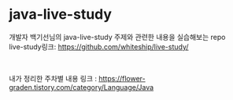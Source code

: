 # java-live-study
개발자 백기선님의 java-live-study 주제와 관련한 내용을 실습해보는 repo
<br>
live-study링크: https://github.com/whiteship/live-study/

<br>

내가 정리한 주차별 내용 링크 : https://flower-graden.tistory.com/category/Language/Java
